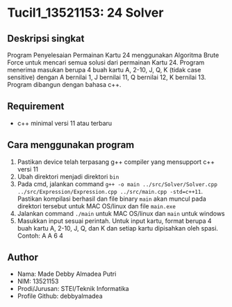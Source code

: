 # Tucil1_13521153: 24 Solver

## Deskripsi singkat
Program Penyelesaian Permainan Kartu 24 menggunakan Algoritma Brute Force untuk mencari semua solusi dari permainan Kartu 24. Program menerima masukan berupa 4 buah kartu A, 2-10, J, Q, K (tidak case sensitive) dengan A bernilai 1, J bernilai 11, Q bernilai 12, K bernilai 13. Program dibangun dengan bahasa c++.

## Requirement
- c++ minimal versi 11 atau terbaru

## Cara menggunakan program
1. Pastikan device telah terpasang g++ compiler yang mensupport c++ versi 11 
2. Ubah direktori menjadi direktori `bin` 
3. Pada cmd, jalankan command `g++ -o main ../src/Solver/Solver.cpp ../src/Expression/Expression.cpp ../src/main.cpp -std=c++11`. Pastikan kompilasi berhasil dan file binary `main` akan muncul pada direktori tersebut untuk MAC OS/linux dan file `main.exe`
3. Jalankan command `./main` untuk MAC OS/linux dan `main` untuk windows
4. Masukkan input sesuai perintah. Untuk input kartu, format berupa 4 buah kartu A, 2-10, J, Q, dan K dan setiap kartu dipisahkan oleh spasi. Contoh: A A 6 4

## Author
- Nama: Made Debby Almadea Putri
- NIM: 13521153
- Prodi/Jurusan: STEI/Teknik Informatika
- Profile Github: debbyalmadea